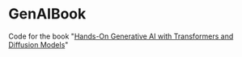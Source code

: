 # GenAIBook

Code for the book "[Hands-On Generative AI with Transformers and Diffusion Models](https://github.com/genaibook/genaibook)"